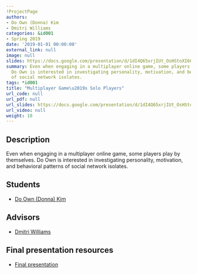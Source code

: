```yaml
---
!ProjectPage
authors:
- Do Own (Donna) Kim
- Dmitri Williams
categories: &id001
- Spring 2019
date: '2019-01-01 00:00:00'
external_link: null
image: null
slides: https://docs.google.com/presentation/d/1dI4Q65xrjIUt_OsHStoXI6CzoEOe45g4cjmQWxBQZXA/edit?usp=sharing
summary: Even when engaging in a multiplayer online game, some players play by themselves.
  Do Own is interested in investigating personality, motivation, and behavioral patterns
  of social network isolates.
tags: *id001
title: "Multiplayer Game\u2019s Solo Players"
url_code: null
url_pdf: null
url_slides: https://docs.google.com/presentation/d/1dI4Q65xrjIUt_OsHStoXI6CzoEOe45g4cjmQWxBQZXA/edit?usp=sharing
url_video: null
weight: 10
---
```

## Description

Even when engaging in a multiplayer online game, some players play by themselves. Do Own is interested in investigating personality, motivation, and behavioral patterns of social network isolates.





## Students

* [Do Own (Donna) Kim](../../../author/do-owndonnakim)

## Advisors

* [Dmitri Williams](../../../author/dmitri-williams)

## Final presentation resources

* [Final presentation](https://docs.google.com/presentation/d/1dI4Q65xrjIUt_OsHStoXI6CzoEOe45g4cjmQWxBQZXA/edit?usp=sharing)